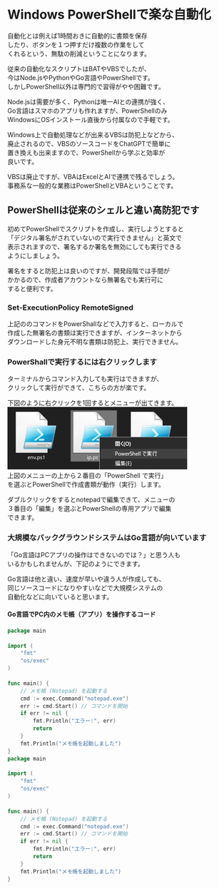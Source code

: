 # Windows PowerShellで楽な自動化
自動化とは例えば1時間おきに自動的に書類を保存  
したり、ボタンを１つ押すだけ複数の作業をして  
くれるという、無駄の削減ということになります。  

従来の自動化なスクリプトはBATやVBSでしたが、  
今はNode.jsやPythonやGo言語やPowerShellです。  
しかしPowerShell以外は専門的で習得がやや困難です。

Node.jsは需要が多く、Pythonは唯一AIとの連携が強く、  
Go言語はスマホのアプリも作れますが、PowerShellのみ  
WindowsにOSインストール直後から付属なので手軽です。

Windows上で自動処理などが出来るVBSは防犯上などから、  
廃止されるので、VBSのソースコードをChatGPTで簡単に  
置き換えも出来ますので、PowerShellから学ぶと効率が  
良いです。

VBSは廃止ですが、VBAはExcelとAIで連携で残るでしょう。  
事務系な一般的な業務はPowerShellとVBAということです。

## PowerShellは従来のシェルと違い高防犯です
初めてPowerShellでスクリプトを作成し、実行しようとすると  
「デジタル署名がされていないので実行できません」と英文で  
表示されますので、署名するか署名を無効にしても実行できる  
ようにしましょう。

署名をすると防犯上は良いのですが、開発段階では手間が  
かかるので、作成者アカウントなら無署名でも実行可に  
すると便利です。

### Set-ExecutionPolicy RemoteSigned
上記ののコマンドをPowerShallなどで入力すると、ローカルで  
作成した無署名の書類は実行できますが、インターネットから  
ダウンロードした身元不明な書類は防犯上、実行できません。

### PowerShallで実行するには右クリックします
ターミナルからコマンド入力しても実行はできますが、  
クリックして実行ができて、こちらの方が楽です。  

下図のように右クリックを1回するとメニューが出てきます。  
![PowerShallで実行する](./image/PowerShellExe.jpg)  
上図のメニューの上から２番目の「PowerShell で実行」  
を選ぶとPowerShellで作成書類が動作（実行）します。  

ダブルクリックをするとnotepadで編集できて、メニューの  
３番目の「編集」を選ぶとPowerShellの専用アプリで編集  
できます。

### 大規模なバックグラウンドシステムはGo言語が向いています
「Go言語はPCアプリの操作はできないのでは？」と思う人も  
いるかもしれませんが、下記のようにできます。  

Go言語は他と違い、速度が早いや違う人が作成しても、  
同じソースコードになりやすいなどで大規模システムの  
自動化などに向いていると思います。  

#### Go言語でPC内のメモ帳（アプリ）を操作するコード
```go
package main

import (
    "fmt"
    "os/exec"
)

func main() {
    // メモ帳 (Notepad) を起動する
    cmd := exec.Command("notepad.exe")
    err := cmd.Start() // コマンドを開始
    if err != nil {
        fmt.Println("エラー:", err)
        return
    }
    fmt.Println("メモ帳を起動しました")
}
package main

import (
    "fmt"
    "os/exec"
)

func main() {
    // メモ帳 (Notepad) を起動する
    cmd := exec.Command("notepad.exe")
    err := cmd.Start() // コマンドを開始
    if err != nil {
        fmt.Println("エラー:", err)
        return
    }
    fmt.Println("メモ帳を起動しました")
}

